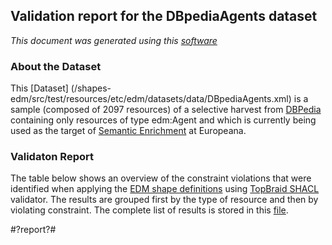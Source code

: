 ## Validation report for the DBpediaAgents dataset
_This document was generated using this [software](/shapes-doc)_

### About the Dataset

This [Dataset]
(/shapes-edm/src/test/resources/etc/edm/datasets/data/DBpediaAgents.xml) 
is a sample (composed of 2097 resources) of a selective harvest from 
[DBPedia](http://wiki.dbpedia.org) containing only resources of type edm:Agent 
and which is currently being used as the target of [Semantic Enrichment](https://docs.google.com/document/d/1JvjrWMTpMIH7WnuieNqcT0zpJAXUPo6x4uMBj1pEx0Y) 
at Europeana.

### Validaton Report

The table below shows an overview of the constraint violations that were 
identified when applying the [EDM shape definitions](../shapes) using 
[TopBraid SHACL](http://github.com/TopQuadrant/shacl) validator. 
The results are grouped first by the type of resource and then by violating 
constraint. The complete list of results is stored in this 
[file](/shapes-edm/src/test/resources/etc/edm/datasets/results/DBpediaAgents.xml).

#?report?#


